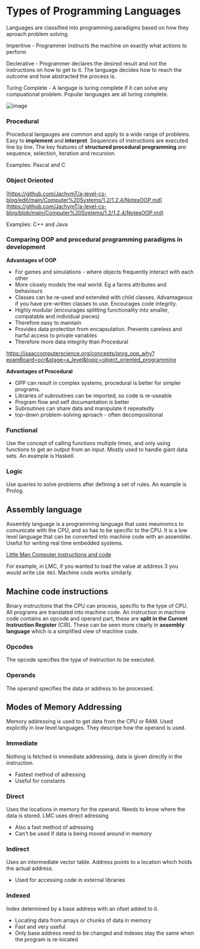 #  Types of Programming Languages
Languages are classified into programming paradigms based on how they aproach problem solving.

Imperitive - Programmer instructs the machine on exactly what actions to perform

Declerative - Programmer declares the desired result and not the instructions on how to get to it. The language decides how to reach the outcome and how abstracted the process is.

Turing Complete - A languge is turing complete if it can solve any compuational problem. Popular languages are all turing complete.

![image](https://user-images.githubusercontent.com/72783315/170046543-a1b5265b-4337-46d0-b20c-918090fc1de3.png)

### Procedural
Procedural langauges are common and apply to a wide range of problems. Easy to **implement** and **interpret**. Sequences of instructions are executed line by line. The key features of **structured procedural programming** are: sequence, selection, iteration and recursion.

Examples: Pascal and C

### Object Oriented
[https://github.com/JachymT/a-level-cs-blog/edit/main/Computer%20Systems/1.2/1.2.4/NotesOOP.md](https://github.com/JachymT/a-level-cs-blog/blob/main/Computer%20Systems/1.2/1.2.4/NotesOOP.md)

Examples: C++ and Java

### Comparing OOP and procedural programming paradigms in development

**Advantages of OOP**
- For games and simulations - where objects frequently interact with each other
- More closely models the real world. Eg a farms attributes and behaviours 
- Classes can be re-used and extended with child classes. Advantageous if you have pre-written classes to use. Encourages code integrity.
- Highly modular (encourages splitting functionality into smaller, compatable and individual pieces)
- Therefore easy to maintain
- Provides data protection from encapsulation. Prevents careless and harful access to private variables
- Therefore more data integrity than Procedural

https://isaaccomputerscience.org/concepts/prog_oop_why?examBoard=ocr&stage=a_level&topic=object_oriented_programming

**Advantages of Procedural**
- OPP can result in complex systems, procedural is better for simpler programs.
- Libraries of subroutines can be imported, so code is re-useable
- Program flow and self documantation is better
- Subroutines can share data and manipulate it repeatedly
- top-down problem-solving aproach - often decompositional

### Functional
Use the concept of calling functions multiple times, and only using functions to get an output from an input. Mostly used to handle giant data sets. An example is Haskell.

### Logic
Use queries to solve problems after defining a set of rules. An example is Prolog.

## Assembly language
Assembly language is a programming language that uses meumonics to comunicate with the CPU, and so has to be specific to the CPU. It is a low level language that can be converted into machine code with an assembler. Useful for writing real time embedded systems.

[Little Man Computer instructions and code](https://github.com/JachymT/a-level-cs-blog/tree/main/Computer%20Systems/1.1/1.1.1/Little%20Man%20Computer)

For example, in LMC, if you wanted to load the value at address 3 you would write `LDA 003`. Machine code works similarly. 

## Machine code instructions
Binary instructions that the CPU can process, specific to the type of CPU. All programs are translated into machine code. An instruction in machine code contains an opcode and operand part, these are **split in the Current Instruction Register** (CIR). These can be seen more clearly in **assembly language** which is a simplified view of machine code.

### Opcodes
The opcode specifies the type of instruction to be executed.

### Operands
The operand specifies the data or address to be processed.

## Modes of Memory Addressing
Memory addressing is used to get data from the CPU or RAM. Used explicitly in low level languages. They descripe how the operand is used.

### Immediate
Nothing is fetched in immediate addressing, data is given directly in the instruction. 

- Fastest method of adressing 
- Useful for constants

### Direct
Uses the locations in memory for the operand. Needs to know where the data is stored. LMC uses direct adressing

- Also a fast method of adressing
- Can't be used if data is being moved around in memory

### Indirect
Uses an intermediate vector table. Address points to a location which holds the actual address.

- Used for accessing code in external libraries

### Indexed
Index determined by a base address with an ofset added to it. 

- Locating data from arrays or chunks of data in memory
- Fast and very useful
- Only base address need to be changed and indexes stay the same when the program is re-located
